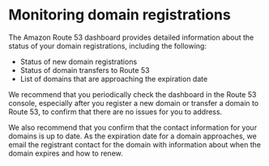 # Monitoring domain registrations<a name="monitoring-domain-registrations"></a>

The Amazon Route 53 dashboard provides detailed information about the status of your domain registrations, including the following:
+ Status of new domain registrations
+ Status of domain transfers to Route 53
+ List of domains that are approaching the expiration date

We recommend that you periodically check the dashboard in the Route 53 console, especially after you register a new domain or transfer a domain to Route 53, to confirm that there are no issues for you to address\. 

We also recommend that you confirm that the contact information for your domains is up to date\. As the expiration date for a domain approaches, we email the registrant contact for the domain with information about when the domain expires and how to renew\.